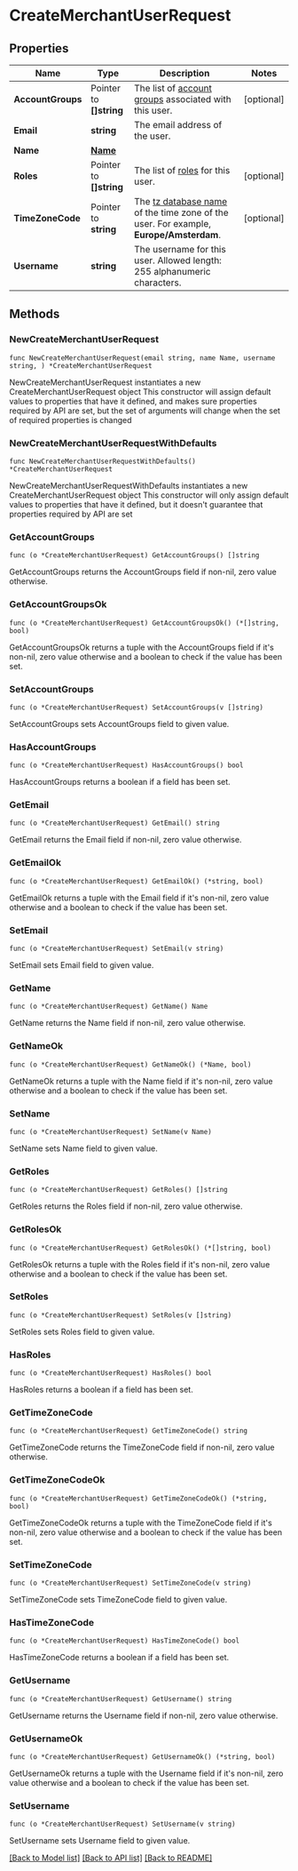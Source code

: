 # CreateMerchantUserRequest

## Properties

Name | Type | Description | Notes
------------ | ------------- | ------------- | -------------
**AccountGroups** | Pointer to **[]string** | The list of [account groups](https://docs.adyen.com/account/account-structure#account-groups) associated with this user. | [optional] 
**Email** | **string** | The email address of the user. | 
**Name** | [**Name**](Name.md) |  | 
**Roles** | Pointer to **[]string** | The list of [roles](https://docs.adyen.com/account/user-roles) for this user. | [optional] 
**TimeZoneCode** | Pointer to **string** | The [tz database name](https://en.wikipedia.org/wiki/List_of_tz_database_time_zones) of the time zone of the user. For example, **Europe/Amsterdam**. | [optional] 
**Username** | **string** | The username for this user. Allowed length: 255 alphanumeric characters. | 

## Methods

### NewCreateMerchantUserRequest

`func NewCreateMerchantUserRequest(email string, name Name, username string, ) *CreateMerchantUserRequest`

NewCreateMerchantUserRequest instantiates a new CreateMerchantUserRequest object
This constructor will assign default values to properties that have it defined,
and makes sure properties required by API are set, but the set of arguments
will change when the set of required properties is changed

### NewCreateMerchantUserRequestWithDefaults

`func NewCreateMerchantUserRequestWithDefaults() *CreateMerchantUserRequest`

NewCreateMerchantUserRequestWithDefaults instantiates a new CreateMerchantUserRequest object
This constructor will only assign default values to properties that have it defined,
but it doesn't guarantee that properties required by API are set

### GetAccountGroups

`func (o *CreateMerchantUserRequest) GetAccountGroups() []string`

GetAccountGroups returns the AccountGroups field if non-nil, zero value otherwise.

### GetAccountGroupsOk

`func (o *CreateMerchantUserRequest) GetAccountGroupsOk() (*[]string, bool)`

GetAccountGroupsOk returns a tuple with the AccountGroups field if it's non-nil, zero value otherwise
and a boolean to check if the value has been set.

### SetAccountGroups

`func (o *CreateMerchantUserRequest) SetAccountGroups(v []string)`

SetAccountGroups sets AccountGroups field to given value.

### HasAccountGroups

`func (o *CreateMerchantUserRequest) HasAccountGroups() bool`

HasAccountGroups returns a boolean if a field has been set.

### GetEmail

`func (o *CreateMerchantUserRequest) GetEmail() string`

GetEmail returns the Email field if non-nil, zero value otherwise.

### GetEmailOk

`func (o *CreateMerchantUserRequest) GetEmailOk() (*string, bool)`

GetEmailOk returns a tuple with the Email field if it's non-nil, zero value otherwise
and a boolean to check if the value has been set.

### SetEmail

`func (o *CreateMerchantUserRequest) SetEmail(v string)`

SetEmail sets Email field to given value.


### GetName

`func (o *CreateMerchantUserRequest) GetName() Name`

GetName returns the Name field if non-nil, zero value otherwise.

### GetNameOk

`func (o *CreateMerchantUserRequest) GetNameOk() (*Name, bool)`

GetNameOk returns a tuple with the Name field if it's non-nil, zero value otherwise
and a boolean to check if the value has been set.

### SetName

`func (o *CreateMerchantUserRequest) SetName(v Name)`

SetName sets Name field to given value.


### GetRoles

`func (o *CreateMerchantUserRequest) GetRoles() []string`

GetRoles returns the Roles field if non-nil, zero value otherwise.

### GetRolesOk

`func (o *CreateMerchantUserRequest) GetRolesOk() (*[]string, bool)`

GetRolesOk returns a tuple with the Roles field if it's non-nil, zero value otherwise
and a boolean to check if the value has been set.

### SetRoles

`func (o *CreateMerchantUserRequest) SetRoles(v []string)`

SetRoles sets Roles field to given value.

### HasRoles

`func (o *CreateMerchantUserRequest) HasRoles() bool`

HasRoles returns a boolean if a field has been set.

### GetTimeZoneCode

`func (o *CreateMerchantUserRequest) GetTimeZoneCode() string`

GetTimeZoneCode returns the TimeZoneCode field if non-nil, zero value otherwise.

### GetTimeZoneCodeOk

`func (o *CreateMerchantUserRequest) GetTimeZoneCodeOk() (*string, bool)`

GetTimeZoneCodeOk returns a tuple with the TimeZoneCode field if it's non-nil, zero value otherwise
and a boolean to check if the value has been set.

### SetTimeZoneCode

`func (o *CreateMerchantUserRequest) SetTimeZoneCode(v string)`

SetTimeZoneCode sets TimeZoneCode field to given value.

### HasTimeZoneCode

`func (o *CreateMerchantUserRequest) HasTimeZoneCode() bool`

HasTimeZoneCode returns a boolean if a field has been set.

### GetUsername

`func (o *CreateMerchantUserRequest) GetUsername() string`

GetUsername returns the Username field if non-nil, zero value otherwise.

### GetUsernameOk

`func (o *CreateMerchantUserRequest) GetUsernameOk() (*string, bool)`

GetUsernameOk returns a tuple with the Username field if it's non-nil, zero value otherwise
and a boolean to check if the value has been set.

### SetUsername

`func (o *CreateMerchantUserRequest) SetUsername(v string)`

SetUsername sets Username field to given value.



[[Back to Model list]](../README.md#documentation-for-models) [[Back to API list]](../README.md#documentation-for-api-endpoints) [[Back to README]](../README.md)



